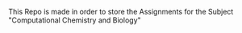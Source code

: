 This Repo is made in order to store the Assignments for the Subject "Computational Chemistry and Biology"
